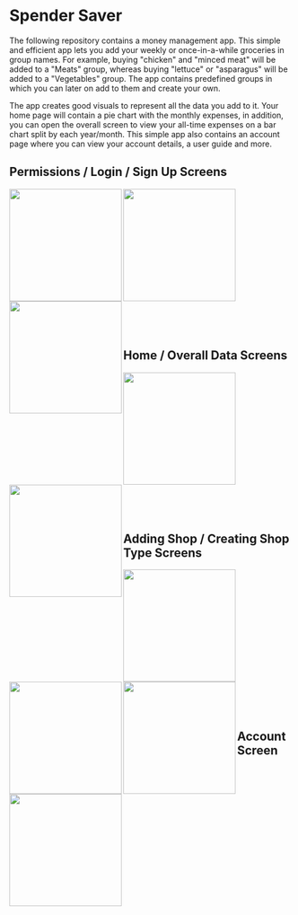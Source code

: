 # Spender Saver

<p>The following repository contains a money management app. This simple and efficient app lets you add your weekly or once-in-a-while groceries in group names. For example, buying "chicken" and "minced meat" will be added to a "Meats" group, whereas buying "lettuce" or "asparagus" will be added to a "Vegetables" group. The app contains predefined groups in which you can later on add to them and create your own.</p>
<p>The app creates good visuals to represent all the data you add to it. Your home page will contain a pie chart with the monthly expenses, in addition, you can open the overall screen to view your all-time expenses on a bar chart split by each year/month. This simple app also contains an account page where you can view your account details, a user guide and more.</p>

<h2>Permissions / Login / Sign Up Screens</h2>
<img style="width: 200px; height: auto" align="left" src="https://github.com/marioportillohernaiz/Spend-Saver/assets/111706273/6040e432-3de9-40e1-bd49-fc385a3f4d3a">
<img style="width: 200px; height: auto" align="left" src="https://github.com/marioportillohernaiz/Spend-Saver/assets/111706273/7ec470da-3f28-431d-a2fd-b776f84d64c6">
<img style="width: 200px; height: auto" align="left" src="https://github.com/marioportillohernaiz/Spend-Saver/assets/111706273/df281532-050b-4298-ae19-2cea075a8dfe">
<br><br><br><br><br><br><br><br><br><br><br><br><br><br><br>

<h2>Home / Overall Data Screens</h2>
<img style="width: 200px; height: auto" align="left" src="https://github.com/marioportillohernaiz/Spend-Saver/assets/111706273/7853b2a7-7d3c-45cd-90ec-e751ccbcf387">
<img style="width: 200px; height: auto" align="left" src="https://github.com/marioportillohernaiz/Spend-Saver/assets/111706273/c55faf6e-e080-4233-82b4-f1b45c3890c4">
<br><br><br><br><br><br><br><br><br><br><br><br><br><br><br>

<h2>Adding Shop / Creating Shop Type Screens</h2>
<img style="width: 200px; height: auto" align="left" src="https://github.com/marioportillohernaiz/Spend-Saver/assets/111706273/26f6c7d8-84f2-42db-a806-e10542d9c66e">
<img style="width: 200px; height: auto" align="left" src="https://github.com/marioportillohernaiz/Spend-Saver/assets/111706273/728d391f-5ea5-45d7-9754-a7f013ca9fcd">
<img style="width: 200px; height: auto" align="left" src="https://github.com/marioportillohernaiz/Spend-Saver/assets/111706273/283f5916-004f-409a-b350-0e44423fedec">
<br><br><br><br><br><br><br><br><br><br><br><br><br><br><br>

<h2>Account Screen</h2>
<img style="width: 200px; height: auto" align="left" src="https://github.com/marioportillohernaiz/Spend-Saver/assets/111706273/d1089537-249b-4a71-9ce9-075920b06f0d">
